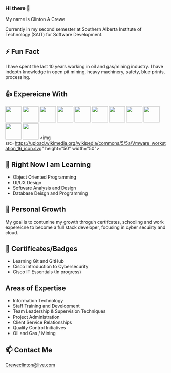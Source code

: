 ### Hi there 👋

<!--
**Ccrewe92/Ccrewe92** is a ✨ _special_ ✨ repository because its `README.md` (this file) appears on your GitHub profile.

Here are some ideas to get you started:

- 🔭 I’m currently working on ...
- 🌱 I’m currently learning ...
- 👯 I’m looking to collaborate on ...
- 🤔 I’m looking for help with ...
- 💬 Ask me about ...
- 📫 How to reach me: ...
- 😄 Pronouns: ...
- ⚡ Fun fact: ...
-->
 
 My name is Clinton A Crewe
 
 Currently in my second semester at Southern Alberta Institute of Technology (SAIT) for Software Development.
 
## ⚡ Fun Fact
 
 I have spent the last 10 years working in oil and gas/mining industry. I have indepth knowledge in open pit mining, heavy machinery, safety, blue prints, processing.  
 
## 👍 Expereicne With
<img src="https://cdn.jsdelivr.net/gh/devicons/devicon/icons/html5/html5-plain.svg" height="50" width="50"> <img src="https://cdn.jsdelivr.net/gh/devicons/devicon/icons/javascript/javascript-plain.svg" height="50" width="50"> <img src="https://cdn.jsdelivr.net/gh/devicons/devicon/icons/python/python-plain.svg" height="50" width="50"> <img src="https://cdn.jsdelivr.net/gh/devicons/devicon/icons/illustrator/illustrator-line.svg" height="50" width="50"> <img src="https://cdn.jsdelivr.net/gh/devicons/devicon/icons/linux/linux-original.svg" height="50" width="50"> <img src="https://cdn.jsdelivr.net/gh/devicons/devicon/icons/raspberrypi/raspberrypi-original.svg" height="50" width="50"> <img src="https://cdn.jsdelivr.net/gh/devicons/devicon/icons/css3/css3-plain.svg" height="50" width="50"> <img src="https://cdn.jsdelivr.net/gh/devicons/devicon/icons/bootstrap/bootstrap-original.svg" height="50" width="50"> <img src="https://cdn.jsdelivr.net/gh/devicons/devicon/icons/photoshop/photoshop-line.svg" height="50" width="50"> <img src="https://cdn.jsdelivr.net/gh/devicons/devicon/icons/aftereffects/aftereffects-original.svg" height="50" width="50"> <img src="https://cdn.jsdelivr.net/gh/devicons/devicon/icons/docker/docker-plain.svg" height="50" width="50"> 
<img src=https://upload.wikimedia.org/wikipedia/commons/5/5a/Vmware_workstation_16_icon.svg" height="50" width="50">
 
## 🌱 Right Now I am Learning
 
 - Object Oriented Programming
 - UI/UX Design
 - Software Analysis and Design
 - Database Deisgn and Programming

## 💭 Personal Growth

My goal is to contunine my growth throguh certifcates, schooling and work expereicne to become a full stack developer, focusing in cyber secuirty and cloud.

## 📃 Certificates/Badges

- Learning Git and GitHub
- Cisco Introduction to Cybersecurity
- Cisco IT Essentials (In progress)

## Areas of Expertise

- Information Technology
- Staff Training and Development
- Team Leadership & Supervision Techniques
- Project Administration
- Client Service Relationships
- Quality Control Initiatives
- Oil and Gas / Mining

## 📫 Contact Me

Creweclinton@live.com

 
 

